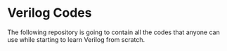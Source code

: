 # Verilog Codes
The following repository is going to contain all the codes that anyone can use while starting to learn Verilog from scratch.
